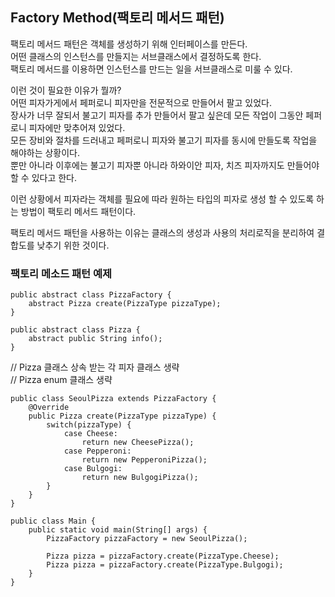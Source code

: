 ## Factory Method(팩토리 메서드 패턴)

팩토리 메서드 패턴은 객체를 생성하기 위해 인터페이스를 만든다.  
어떤 클래스의 인스턴스를 만들지는 서브클래스에서 결정하도록 한다.  
팩토리 메서드를 이용하면 인스턴스를 만드는 일을 서브클래스로 미룰 수 있다.   

이런 것이 필요한 이유가 뭘까?  
어떤 피자가게에서 페퍼로니 피자만을 전문적으로 만들어서 팔고 있었다.  
장사가 너무 잘되서 불고기 피자를 추가 만들어서 팔고 싶은데 모든 작업이 그동안 페퍼로니 피자에만 맞추어져 있었다.  
모든 장비와 절차를 드러내고 페퍼로니 피자와 불고기 피자를 동시에 만들도록 작업을 해야하는 상황이다.  
뿐만 아니라 이후에는 불고기 피자뿐 아니라 하와이안 피자, 치즈 피자까지도 만들어야 할 수 있다고 한다.  

이런 상황에서 피자라는 객체를 필요에 따라 원하는 타입의 피자로 생성 할 수 있도록 하는 방법이 팩토리 메서드 패턴이다.  

팩토리 메서드 패턴을 사용하는 이유는 클래스의 생성과 사용의 처리로직을 분리하여 결합도를 낮추기 위한 것이다.  

### 팩토리 메소드 패턴 예제
```
public abstract class PizzaFactory {
    abstract Pizza create(PizzaType pizzaType);
}
```
```
public abstract class Pizza {
    abstract public String info();
}
```
// Pizza 클래스 상속 받는 각 피자 클래스 생략  
// Pizza enum 클래스 생략
```
public class SeoulPizza extends PizzaFactory {
    @Override
    public Pizza create(PizzaType pizzaType) {
        switch(pizzaType) {
            case Cheese:
                return new CheesePizza();
            case Pepperoni:
                return new PepperoniPizza();
            case Bulgogi:
                return new BulgogiPizza();
        }
    }
}
```
```
public class Main {
    public static void main(String[] args) {
        PizzaFactory pizzaFactory = new SeoulPizza();
        
        Pizza pizza = pizzaFactory.create(PizzaType.Cheese);
        Pizza pizza = pizzaFactory.create(PizzaType.Bulgogi);
    }
}
```

